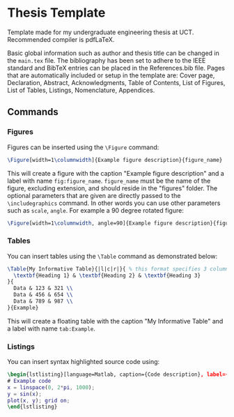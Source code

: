 # Thesis Template

Template made for my undergraduate engineering thesis at UCT. Recommended compiler is pdfLaTeX.

Basic global information such as author and thesis title can be changed in the `main.tex` file. The bibliography has been set to adhere to the IEEE standard and BibTeX entries can be placed in the References.bib file. Pages that are automatically included or setup in the template are: Cover page, Declaration, Abstract, Acknowledgments, Table of Contents, List of Figures, List of Tables, Listings, Nomenclature, Appendices.

## Commands

### Figures

Figures can be inserted using the `\Figure` command:

```latex
\Figure[width=1\columnwidth]{Example figure description}{figure_name}
```

This will create a figure with the caption "Example figure description" and a label with name `fig:figure_name`. `figure_name` must be the name of the figure, excluding extension, and should reside in the "figures" folder. The optional parameters that are given are directly passed to the `\includegraphics` command. In other words you can use other parameters such as `scale`, `angle`. For example a 90 degree rotated figure:

```latex
\Figure[width=1\columnwidth, angle=90]{Example figure description}{figure_name}
```

### Tables

You can insert tables using the `\Table` command as demonstrated below:

```latex
\Table{My Informative Table}{|l|c|r|}{ % this format specifies 3 columns with left, center and right alignment
  \textbf{Heading 1} & \textbf{Heading 2} & \textbf{Heading 3}
}{
  Data & 123 & 321 \\
  Data & 456 & 654 \\
  Data & 789 & 987 \\
}{Example}
```

This will create a floating table with the caption "My Informative Table" and a label with name `tab:Example`.

### Listings

You can insert syntax highlighted source code using:

```latex
\begin{lstlisting}[language=Matlab, caption={Code description}, label={lst:example_code}]
# Example code
x = linspace(0, 2*pi, 1000);
y = sin(x);
plot(x, y); grid on;
\end{lstlisting}
```
